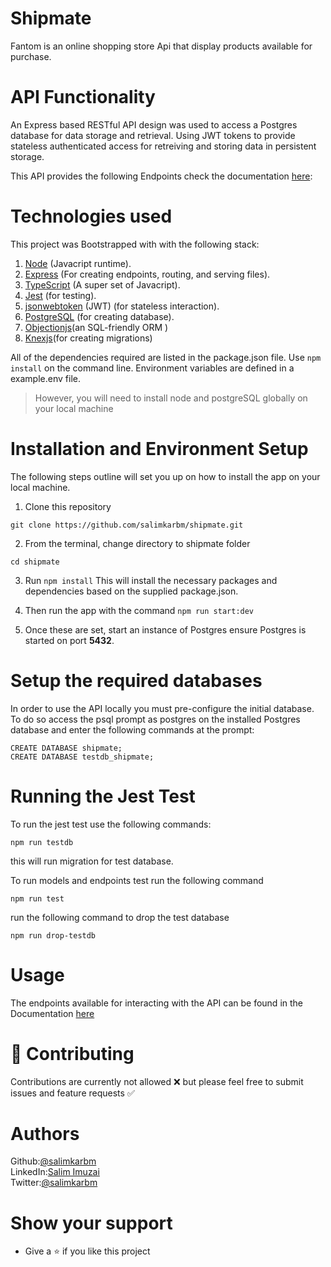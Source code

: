 # Shipmate
Fantom is an online shopping store Api that display products available for purchase.

# API Functionality
An Express based RESTful API design was used to access a Postgres database for data storage and retrieval.
Using JWT tokens to provide stateless authenticated access for retreiving and storing data in persistent storage.

This API provides the following Endpoints check the documentation [here]():


# Technologies used

This project was Bootstrapped with with the following stack:

1. [Node](https://nodejs.org/en/) (Javacript runtime).
2. [Express](https://expressjs.com/) (For creating endpoints, routing, and serving files).
3. [TypeScript](https://www.typescriptlang.org/) (A super set of Javacript).
4. [Jest](https://jestjs.io/) (for testing).
5. [jsonwebtoken](https://jwt.io/) (JWT) (for stateless interaction).
6. [PostgreSQL](https://www.postgresql.org/) (for creating database).
7. [Objectionjs](https://vincit.github.io/objection.js/guide/getting-started.html)(an SQL-friendly ORM )
8. [Knexjs](https://knexjs.org/)(for creating migrations)

All of the dependencies required are listed in the package.json file. Use `npm install` on the command line. Environment variables are defined in a example.env file.

> However, you will need to install node and postgreSQL globally on your local machine


# Installation and Environment Setup

The following steps outline will set you up on how to install the app on your local machine.

1. Clone this repository 

```
git clone https://github.com/salimkarbm/shipmate.git
```
2. From the terminal, change directory to shipmate folder 

```
cd shipmate
```
3. Run `npm install` This will install the necessary packages and dependencies based on the supplied package.json.

4. Then run the app with the command `npm run start:dev`

5. Once these are set, start an instance of Postgres ensure Postgres is started on port **5432**.


# Setup the required databases

In order to use the API locally you must pre-configure the initial database. To do so access the psql prompt as postgres on the installed Postgres database and enter the following commands at the prompt:

```
CREATE DATABASE shipmate;
CREATE DATABASE testdb_shipmate;

```

# Running the Jest Test

To run the jest test use the following commands:

```
npm run testdb
```
this will run migration for test database.

To run models and endpoints test run the following command

```
npm run test
```

run the following command to drop the test database

```
npm run drop-testdb
```

# Usage

The endpoints available for interacting with the API can be found in the Documentation [here]()

# :handshake: Contributing
Contributions are currently not allowed ❌ but please feel free to submit issues and feature requests ✅

# Authors

Github:[@salimkarbm](https://github.com/salimkarbm)\
LinkedIn:[Salim Imuzai](https://www.linkedin.com/in/salimkarbm/)\
Twitter:[@salimkarbm](https://twitter.com/salimkarbm)

# Show your support

   - Give a :star: if you like this project